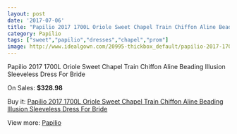 ```yaml
---
layout: post
date: '2017-07-06'
title: "Papilio 2017 1700L Oriole Sweet Chapel Train Chiffon Aline Beading Illusion Sleeveless Dress For Bride"
category: Papilio
tags: ["sweet","papilio","dresses","chapel","prom"]
image: http://www.idealgown.com/20995-thickbox_default/papilio-2017-1700l-oriole-sweet-chapel-train-chiffon-aline-beading-illusion-sleeveless-dress-for-bride.jpg
---
```

Papilio 2017 1700L Oriole Sweet Chapel Train Chiffon Aline Beading Illusion Sleeveless Dress For Bride

On Sales: **$328.98**
<a href="https://www.idealgown.com/en/papilio/7885-papilio-2017-1700l-oriole-sweet-chapel-train-chiffon-aline-beading-illusion-sleeveless-dress-for-bride.html"><amp-img layout="responsive" width="600" height="600" src="//www.idealgown.com/20995-thickbox_default/papilio-2017-1700l-oriole-sweet-chapel-train-chiffon-aline-beading-illusion-sleeveless-dress-for-bride.jpg" alt="Papilio 2017 1700L Oriole Sweet Chapel Train Chiffon Aline Beading Illusion Sleeveless Dress For Bride 0" /></a>
<a href="https://www.idealgown.com/en/papilio/7885-papilio-2017-1700l-oriole-sweet-chapel-train-chiffon-aline-beading-illusion-sleeveless-dress-for-bride.html"><amp-img layout="responsive" width="600" height="600" src="//www.idealgown.com/20999-thickbox_default/papilio-2017-1700l-oriole-sweet-chapel-train-chiffon-aline-beading-illusion-sleeveless-dress-for-bride.jpg" alt="Papilio 2017 1700L Oriole Sweet Chapel Train Chiffon Aline Beading Illusion Sleeveless Dress For Bride 1" /></a>
<a href="https://www.idealgown.com/en/papilio/7885-papilio-2017-1700l-oriole-sweet-chapel-train-chiffon-aline-beading-illusion-sleeveless-dress-for-bride.html"><amp-img layout="responsive" width="600" height="600" src="//www.idealgown.com/20998-thickbox_default/papilio-2017-1700l-oriole-sweet-chapel-train-chiffon-aline-beading-illusion-sleeveless-dress-for-bride.jpg" alt="Papilio 2017 1700L Oriole Sweet Chapel Train Chiffon Aline Beading Illusion Sleeveless Dress For Bride 2" /></a>
<a href="https://www.idealgown.com/en/papilio/7885-papilio-2017-1700l-oriole-sweet-chapel-train-chiffon-aline-beading-illusion-sleeveless-dress-for-bride.html"><amp-img layout="responsive" width="600" height="600" src="//www.idealgown.com/20997-thickbox_default/papilio-2017-1700l-oriole-sweet-chapel-train-chiffon-aline-beading-illusion-sleeveless-dress-for-bride.jpg" alt="Papilio 2017 1700L Oriole Sweet Chapel Train Chiffon Aline Beading Illusion Sleeveless Dress For Bride 3" /></a>
<a href="https://www.idealgown.com/en/papilio/7885-papilio-2017-1700l-oriole-sweet-chapel-train-chiffon-aline-beading-illusion-sleeveless-dress-for-bride.html"><amp-img layout="responsive" width="600" height="600" src="//www.idealgown.com/20996-thickbox_default/papilio-2017-1700l-oriole-sweet-chapel-train-chiffon-aline-beading-illusion-sleeveless-dress-for-bride.jpg" alt="Papilio 2017 1700L Oriole Sweet Chapel Train Chiffon Aline Beading Illusion Sleeveless Dress For Bride 4" /></a>

Buy it: [Papilio 2017 1700L Oriole Sweet Chapel Train Chiffon Aline Beading Illusion Sleeveless Dress For Bride](https://www.idealgown.com/en/papilio/7885-papilio-2017-1700l-oriole-sweet-chapel-train-chiffon-aline-beading-illusion-sleeveless-dress-for-bride.html "Papilio 2017 1700L Oriole Sweet Chapel Train Chiffon Aline Beading Illusion Sleeveless Dress For Bride")

View more: [Papilio](https://www.idealgown.com/en/152-papilio "Papilio")
